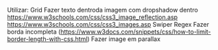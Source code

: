Utilizar:
Grid
Fazer texto dentroda imagem com dropshadow dentro
https://www.w3schools.com/css/css3_image_reflection.asp
https://www.w3schools.com/css/css3_images.asp
Swiper
Regex
Fazer borda incompleta (https://www.w3docs.com/snippets/css/how-to-limit-border-length-with-css.html)
Fazer image em parallax
